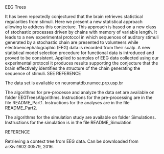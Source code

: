 EEG Trees

It has been repeatedly conjectured that the brain retrieves statistical regularities from stimuli. Here we present a new statistical approach allowing to address this conjecture. This approach is based on a new class of stochastic processes driven by chains with memory of variable length. It leads to a new experimental protocol in which sequences of auditory stimuli generated by a stochastic chain are presented to volunteers while electroencephalographic (EEG) data is recorded from their scalp. A new statistical model selection procedure for functional data is introduced and proved to be consistent. Applied to samples of EEG data collected using our experimental protocol it produces results supporting the conjecture that the brain effectively identifies the structure of the chain generating the sequence of stimuli. SEE REFERENCE

The data set is available on neuromatdb.numec.prp.usp.br

The algorithms for pre-processe and analyze the data set are available on folder EEGTreesAlgorithms. Instructions for the pre-processing are in the file README_Part1. Instructions for the analyses are in the file README_Part2.

The algorithms for the simulation study are available on folder Simulations. Instructions for the simulation is in the file README_Simulation

REFERENCE

Retrieving a context tree from EEG data.
Can be downloaded from arXiv:1602.00579, 2016. 

